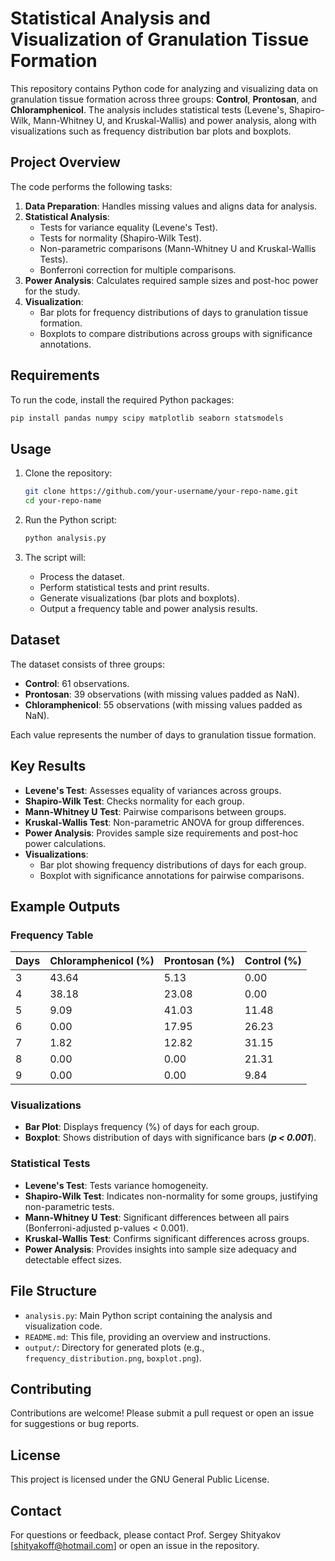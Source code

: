 # Statistical Analysis and Visualization of Granulation Tissue Formation

This repository contains Python code for analyzing and visualizing data on granulation tissue formation across three groups: **Control**, **Prontosan**, and **Chloramphenicol**. The analysis includes statistical tests (Levene's, Shapiro-Wilk, Mann-Whitney U, and Kruskal-Wallis) and power analysis, along with visualizations such as frequency distribution bar plots and boxplots.

## Project Overview

The code performs the following tasks:
1. **Data Preparation**: Handles missing values and aligns data for analysis.
2. **Statistical Analysis**:
   - Tests for variance equality (Levene's Test).
   - Tests for normality (Shapiro-Wilk Test).
   - Non-parametric comparisons (Mann-Whitney U and Kruskal-Wallis Tests).
   - Bonferroni correction for multiple comparisons.
3. **Power Analysis**: Calculates required sample sizes and post-hoc power for the study.
4. **Visualization**:
   - Bar plots for frequency distributions of days to granulation tissue formation.
   - Boxplots to compare distributions across groups with significance annotations.

## Requirements

To run the code, install the required Python packages:
```bash
pip install pandas numpy scipy matplotlib seaborn statsmodels
```

## Usage

1. Clone the repository:
   ```bash
   git clone https://github.com/your-username/your-repo-name.git
   cd your-repo-name
   ```

2. Run the Python script:
   ```bash
   python analysis.py
   ```

3. The script will:
   - Process the dataset.
   - Perform statistical tests and print results.
   - Generate visualizations (bar plots and boxplots).
   - Output a frequency table and power analysis results.

## Dataset

The dataset consists of three groups:
- **Control**: 61 observations.
- **Prontosan**: 39 observations (with missing values padded as NaN).
- **Chloramphenicol**: 55 observations (with missing values padded as NaN).

Each value represents the number of days to granulation tissue formation.

## Key Results

- **Levene's Test**: Assesses equality of variances across groups.
- **Shapiro-Wilk Test**: Checks normality for each group.
- **Mann-Whitney U Test**: Pairwise comparisons between groups.
- **Kruskal-Wallis Test**: Non-parametric ANOVA for group differences.
- **Power Analysis**: Provides sample size requirements and post-hoc power calculations.
- **Visualizations**:
  - Bar plot showing frequency distributions of days for each group.
  - Boxplot with significance annotations for pairwise comparisons.

## Example Outputs

### Frequency Table
| Days | Chloramphenicol (%) | Prontosan (%) | Control (%) |
|------|---------------------|---------------|-------------|
| 3    | 43.64               | 5.13          | 0.00        |
| 4    | 38.18               | 23.08         | 0.00        |
| 5    | 9.09                | 41.03         | 11.48       |
| 6    | 0.00                | 17.95         | 26.23       |
| 7    | 1.82                | 12.82         | 31.15       |
| 8    | 0.00                | 0.00          | 21.31       |
| 9    | 0.00                | 0.00          | 9.84        |

### Visualizations
- **Bar Plot**: Displays frequency (%) of days for each group.
- **Boxplot**: Shows distribution of days with significance bars (***p < 0.001***).

### Statistical Tests
- **Levene's Test**: Tests variance homogeneity.
- **Shapiro-Wilk Test**: Indicates non-normality for some groups, justifying non-parametric tests.
- **Mann-Whitney U Test**: Significant differences between all pairs (Bonferroni-adjusted p-values < 0.001).
- **Kruskal-Wallis Test**: Confirms significant differences across groups.
- **Power Analysis**: Provides insights into sample size adequacy and detectable effect sizes.

## File Structure

- `analysis.py`: Main Python script containing the analysis and visualization code.
- `README.md`: This file, providing an overview and instructions.
- `output/`: Directory for generated plots (e.g., `frequency_distribution.png`, `boxplot.png`).

## Contributing

Contributions are welcome! Please submit a pull request or open an issue for suggestions or bug reports.

## License

This project is licensed under the GNU General Public License.

## Contact

For questions or feedback, please contact Prof. Sergey Shityakov [shityakoff@hotmail.com] or open an issue in the repository.

